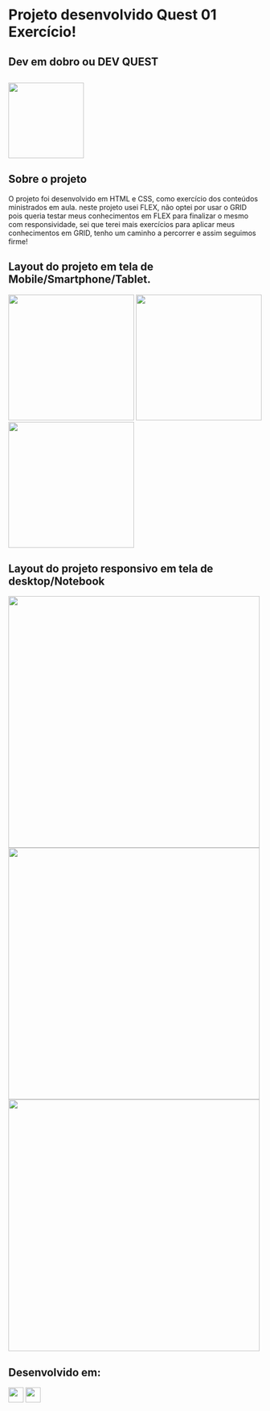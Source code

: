 # Projeto desenvolvido Quest 01 Exercício!

## Dev em dobro ou DEV QUEST
## <a href="https://devemdobro.com" target="_blank"><img src="https://github.com/HumbertoFox/repository/assets/126817628/1803ecea-17e3-4e3f-9022-3c919f72a5fc" width="150px" target="_blank"/></a>

## Sobre o projeto
<p>O projeto foi desenvolvido em HTML e CSS, como exercício dos conteúdos ministrados em aula. neste projeto usei FLEX, não optei por usar o GRID pois queria testar meus conhecimentos em FLEX 
  para finalizar o mesmo com responsividade, sei que terei mais exercícios para aplicar meus conhecimentos em GRID, tenho um caminho a percorrer e assim seguimos firme!</p>

## Layout do projeto em tela de Mobile/Smartphone/Tablet.

<img src="https://github.com/HumbertoFox/repository/assets/126817628/c06557a1-8f5f-4767-9819-7ed53ff626ab" width="250px"/>
<img src="https://github.com/HumbertoFox/repository/assets/126817628/1f409e32-0f78-413b-9c58-9ef27af61d44" width="250px"/>
<img src="https://github.com/HumbertoFox/repository/assets/126817628/42936e13-9908-4560-9f68-0d60fd12e8ce" width="250px"/>

## Layout do projeto responsivo em tela de desktop/Notebook

<img src="https://github.com/HumbertoFox/repository/assets/126817628/a8c0a49f-ff30-4919-b29e-eb7325d895f3" width="500px"/>
<img src="https://github.com/HumbertoFox/repository/assets/126817628/a4a3985d-c083-48f3-8443-fd706c43239a" width="500px"/>
<img src="https://github.com/HumbertoFox/repository/assets/126817628/0d62be63-516c-43e0-b40a-c94703773fb9" width="500px"/>

## Desenvolvido em:
<div>
  <img src="https://cdn.jsdelivr.net/gh/devicons/devicon/icons/html5/html5-original.svg" width="30px"/>
  <img src="https://cdn.jsdelivr.net/gh/devicons/devicon/icons/css3/css3-original.svg" width="30px"/>
</div>
